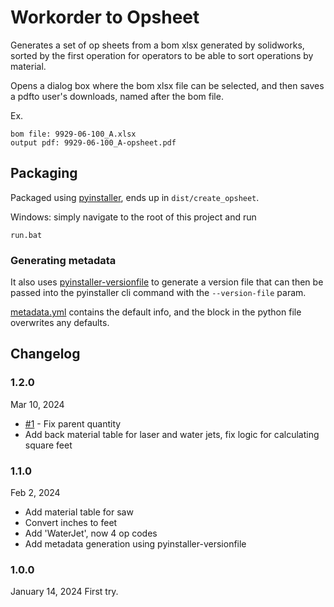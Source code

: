 # Workorder to Opsheet
Generates a set of op sheets from a bom xlsx generated by solidworks, sorted by the first operation for operators to be able to sort operations by material.

Opens a dialog box where the bom xlsx file can be selected, and then saves a pdfto user's downloads, named after the bom file.

Ex.
```
bom file: 9929-06-100_A.xlsx
output pdf: 9929-06-100_A-opsheet.pdf
```

## Packaging
Packaged using [pyinstaller](https://pyinstaller.org/en/stable/index.html), ends up in `dist/create_opsheet`.

Windows: simply navigate to the root of this project and run
```
run.bat
```

### Generating metadata
It also uses [pyinstaller-versionfile](https://pypi.org/project/pyinstaller-versionfile/)
 to generate a version file that can then be passed into the pyinstaller cli command with the `--version-file` param.

[metadata.yml](metadata.yml) contains the default info, and the block in the python file overwrites any defaults.



## Changelog

### 1.2.0
Mar 10, 2024
 - [#1](https://github.com/brendanbeck62/WO-to-Opsheet/issues/1) - Fix parent quantity
 - Add back material table for laser and water jets, fix logic for calculating square feet

### 1.1.0
Feb 2, 2024
 - Add material table for saw
 - Convert inches to feet
 - Add 'WaterJet', now 4 op codes
 - Add metadata generation using pyinstaller-versionfile

### 1.0.0
January 14, 2024
First try.
